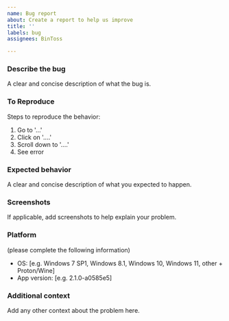 ```yaml
---
name: Bug report
about: Create a report to help us improve
title: ''
labels: bug
assignees: BinToss

---
```


### Describe the bug
A clear and concise description of what the bug is.

### To Reproduce
Steps to reproduce the behavior:
1. Go to '...'
2. Click on '....'
3. Scroll down to '....'
4. See error

### Expected behavior
A clear and concise description of what you expected to happen.

### Screenshots
If applicable, add screenshots to help explain your problem.

### Platform
 (please complete the following information)
 - OS: [e.g. Windows 7 SP1, Windows 8.1, Windows 10, Windows 11, other + Proton/Wine]
 - App version: [e.g. 2.1.0-a0585e5]

### Additional context
Add any other context about the problem here.
